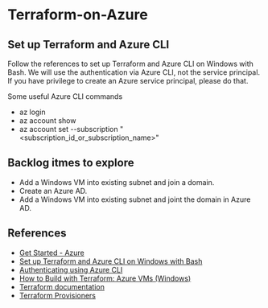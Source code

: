 # Terraform-on-Azure

## Set up Terraform and Azure CLI

Follow the references to set up Terraform and Azure CLI on Windows with Bash. We will use the authentication via Azure CLI, not the service principal. If you have privilege to create an Azure service principal, please do that.

Some useful Azure CLI commands

- az login
- az account show
- az account set --subscription "<subscription_id_or_subscription_name>"

## Backlog itmes to explore

- Add a Windows VM into existing subnet and join a domain.
- Create an Azure AD.
- Add a Windows VM into existing subnet and joint the domain in Azure AD.

## References

- [Get Started - Azure](https://learn.hashicorp.com/collections/terraform/azure-get-started)
- [Set up Terraform and Azure CLI on Windows with Bash](https://docs.microsoft.com/en-us/azure/developer/terraform/get-started-windows-bash?tabs=bash)
- [Authenticating using Azure CLI](https://registry.terraform.io/providers/hashicorp/azuread/latest/docs/guides/azure_cli)
- [How to Build with Terraform: Azure VMs (Windows)](https://adamtheautomator.com/terraform-azure-vm/)
- [Terraform documentation](https://registry.terraform.io/providers/hashicorp/azurerm/latest/docs/resources/windows_virtual_machine)
- [Terraform Provisioners](https://www.terraform.io/language/resources/provisioners/syntax)
